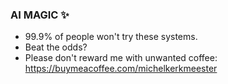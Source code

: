 ### AI MAGIC ✨

- 99.9% of people won't try these systems.
- Beat the odds?
- Please don't reward me with unwanted coffee: https://buymeacoffee.com/michelkerkmeester
